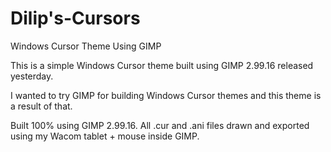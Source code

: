 # Dilip's-Cursors
Windows Cursor Theme Using GIMP

This is a simple Windows Cursor theme built using GIMP 2.99.16 released yesterday. 

I wanted to try GIMP for building Windows Cursor themes and this theme is a result of that. 

Built 100% using GIMP 2.99.16. All .cur and .ani files drawn and exported using my Wacom tablet + mouse inside GIMP.
